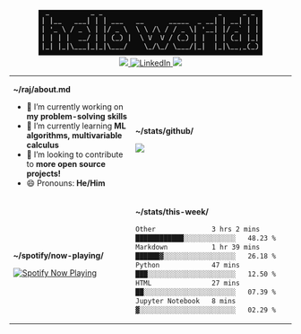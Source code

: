 
<p align="center">
  <img src="https://github.com/rajitbanerjee/rajitbanerjee/blob/master/resources/hello-world.jpg" width=400 /> 
  <br />
  <a href="https://github.com/antonkomarev/github-profile-views-counter" alt="Profile views">
    <img src="https://komarev.com/ghpvc/?username=your-github-username&color=f39c19" />
  </a>
  <a href="https://www.linkedin.com/in/rajitbanerjee/">
    <img src="https://img.shields.io/badge/-LinkedIn-blue?style=flat-square&logo=Linkedin&logoColor=white" alt="LinkedIn" />
  </a>
  <a href="https://rajitbanerjee.com">
    <img src="https://img.shields.io/badge/-Website-black?style=flat-square&logo=github&logoColor=white" />
  </a>
</p>

<table>
  <tr><td>
  
  **~/raj/about.md**
    
  - 🔭 I’m currently working on **my problem-solving skills**
  - 🌱 I’m currently learning **ML algorithms, multivariable calculus**
  - 👯 I’m looking to contribute to **more open source projects!**
  - 😄 Pronouns: **He/Him**

  </td><td>
  
  **~/stats/github/** 

  <img src="https://github-readme-stats.vercel.app/api?username=rajitbanerjee&hide_title=true&show_icons=true&count_private=true&title_color=fff&icon_color=f39c19&text_color=9f9f9f&bg_color=151515">
      
  </td></tr>
  <tr><td>

  **~/spotify/now-playing/**
  
  <a href="https://now-playing-profile.rajitbanerjee.vercel.app/now-playing?open">
    <img src="https://now-playing-profile.rajitbanerjee.vercel.app/now-playing" height="120" alt="Spotify Now Playing">
  </a>
  
  </td><td>
  
  **~/stats/this-week/**

<!--START_SECTION:waka-->
```text
Other              3 hrs 2 mins    ████████████░░░░░░░░░░░░░   48.23 % 
Markdown           1 hr 39 mins    ██████▓░░░░░░░░░░░░░░░░░░   26.18 % 
Python             47 mins         ███░░░░░░░░░░░░░░░░░░░░░░   12.50 % 
HTML               27 mins         ██░░░░░░░░░░░░░░░░░░░░░░░   07.39 % 
Jupyter Notebook   8 mins          ▓░░░░░░░░░░░░░░░░░░░░░░░░   02.29 % 
```
<!--END_SECTION:waka-->
  
  </td></tr>
</table>
